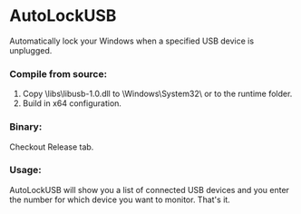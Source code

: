 # AutoLockUSB

Automatically lock your Windows when a specified USB device is unplugged.

### Compile from source:

1. Copy \libs\libusb-1.0.dll to \Windows\System32\ or to the runtime folder.
2. Build in x64 configuration.

### Binary:

Checkout Release tab.

### Usage:

AutoLockUSB will show you a list of connected USB devices and you enter the number for which device you want to monitor. That's it.
